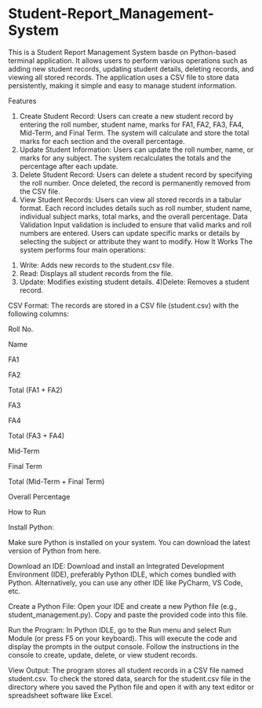 # Student-Report_Management-System

This is a Student Report Management System basde on Python-based terminal application. It allows users to perform various operations such as adding new student records, updating student details, deleting records, and viewing all stored records. The application uses a CSV file to store data persistently, making it simple and easy to manage student information.

Features

1. Create Student Record:
Users can create a new student record by entering the roll number, student name, marks for FA1, FA2, FA3, FA4, Mid-Term, and Final Term.
The system will calculate and store the total marks for each section and the overall percentage.
2. Update Student Information:
Users can update the roll number, name, or marks for any subject.
The system recalculates the totals and the percentage after each update.
3. Delete Student Record:
Users can delete a student record by specifying the roll number.
Once deleted, the record is permanently removed from the CSV file.
4. View Student Records:
Users can view all stored records in a tabular format.
Each record includes details such as roll number, student name, individual subject marks, total marks, and the overall percentage.
Data Validation
Input validation is included to ensure that valid marks and roll numbers are entered.
Users can update specific marks or details by selecting the subject or attribute they want to modify.
How It Works
The system performs four main operations:

1) Write: Adds new records to the student.csv file.
2) Read: Displays all student records from the file.
3) Update: Modifies existing student details.
4)Delete: Removes a student record.

CSV Format:
The records are stored in a CSV file (student.csv) with the following columns:

Roll No.

Name

FA1

FA2

Total (FA1 + FA2)

FA3

FA4

Total (FA3 + FA4)

Mid-Term

Final Term

Total (Mid-Term + Final Term)

Overall Percentage

How to Run

Install Python:

Make sure Python is installed on your system. You can download the latest version of Python from here.

Download an IDE:
Download and install an Integrated Development Environment (IDE), preferably Python IDLE, which comes bundled with Python. Alternatively, you can use any other IDE like PyCharm, VS Code, etc.

Create a Python File:
Open your IDE and create a new Python file (e.g., student_management.py).
Copy and paste the provided code into this file.

Run the Program:
In Python IDLE, go to the Run menu and select Run Module (or press F5 on your keyboard).
This will execute the code and display the prompts in the output console.
Follow the instructions in the console to create, update, delete, or view student records.

View Output:
The program stores all student records in a CSV file named student.csv.
To check the stored data, search for the student.csv file in the directory where you saved the Python file and open it with any text editor or spreadsheet software like Excel.
